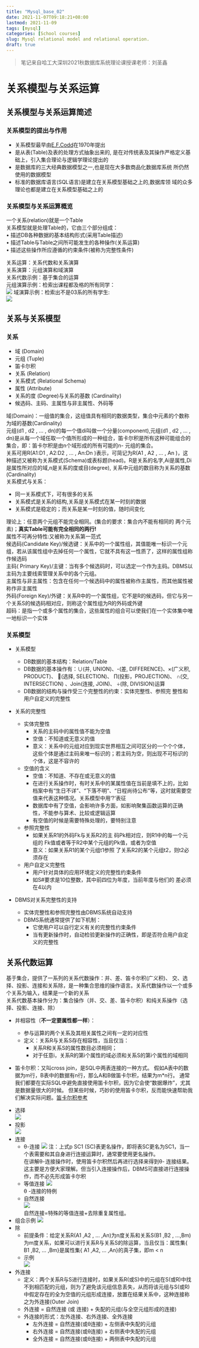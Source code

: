 ```yaml
---
title: "Mysql_base_02"
date: 2021-11-07T09:18:21+08:00
lastmod: 2021-11-09
tags: [mysql]
categories: [School courses]
slug: Mysql relational model and relational operation.
draft: true
---
```

> 笔记来自哈工大深圳2021秋数据库系统理论课授课老师：刘圣鑫

# 关系模型与关系运算
## 关系模型与关系运算简述
### 关系模型的提出与作用
* 关系模型最早由[E.F.Codd](https://en.wikipedia.org/wiki/Edgar_F._Codd)在1970年提出
* 是从表(Table)及表的处理方式抽象出来的, 是在对传统表及其操作严格定义基础上，引入集合理论与逻辑学理论提出的
* 是数据库的三大经典数据模型之一,也是现在大多数商品化数据库系统 所仍然使用的数据模型
* 标准的数据库语言(SQL语言)是建立在关系模型基础之上的,数据库领
域的众多理论也都是建立在关系模型基础之上的

### 关系模型与关系运算概览
一个关系(relation)就是一个Table   
关系模型就是处理Table的，它由三个部分组成：   
• 描述DB各种数据的基本结构形式(采用Table描述)   
• 描述Table与Table之间所可能发生的各种操作(关系运算)   
• 描述这些操作所应遵循的约束条件(被称为完整性条件)

关系运算：关系代数和关系演算   
关系演算：元组演算和域演算   
关系代数示例：基于集合的运算   
元组演算示例：检索出课程都及格的所有同学：   
![](https://raw.githubusercontent.com/QizhengZou/Image_hosting_rep/main/20211109093528.png)
域演算示例：检索出不是03系的所有学生:   
![](https://raw.githubusercontent.com/QizhengZou/Image_hosting_rep/main/20211109093944.png)
## 关系与关系模型
### 关系
* 域 (Domain)
* 元组 (Tuple)
* 笛卡尔积
* 关系 (Relation)
* 关系模式 (Relational Schema)
* 属性 (Attribute)
* 关系的度 (Degree)与关系的基数 (Cardinality)
* 候选码、主码、主属性与非主属性、外码等

域(Domain)：一组值的集合，这组值具有相同的数据类型，集合中元素的个数称为域的基数(Cardinality)   
元组(d1 , d2 , … , dn)的每一个值di叫做一个分量(component),元组(d1 , d2 , … , dn)是从每一个域任取一个值所形成的一种组合，笛卡尔积是所有这种可能组合的集合，即：笛卡尔积是由n个域形成的所有可能的n- 元组的集合。   
关系可用R(A1:D1 , A2:D2 , … , An:Dn )表示，可简记为R(A1 , A2 , … , An )，这种描述又被称为关系模式(Schema)或表标题(head)。R是关系的名字,Ai是属性,Di是属性所对应的域,n是关系的度或目(degree),
关系中元组的数目称为关系的基数(Cardinality)   
关系模式与关系：   
* 同一关系模式下，可有很多的关系
* 关系模式是关系的结构,关系是关系模式在某一时刻的数据
* 关系模式是稳定的；而关系是某一时刻的值，随时间变化

理论上：任意两个元组不能完全相同。(集合的要求：集合内不能有相同的
两个元素)；**真实Table可能有完全相同的两行!**   
属性不可再分特性:又被称为关系第一范式   
候选码(Candidate Key)/候选键：关系中的一个属性组，其值能唯一标识一个元组，若从该属性组中去掉任何一个属性，它就不具有这一性质了，这样的属性组称作候选码   
主码( Primary Key)/主键：当有多个候选码时，可以选定一个作为主码。DBMS以主码为主要线索管理关系中的各个元组。   
主属性与非主属性：包含在任何一个候选码中的属性被称作主属性，而其他属性被称作非主属性   
外码(Foreign Key)/外键：关系R中的一个属性组，它不是R的候选码，但它与另一个关系S的候选码相对应，则称这个属性组为R的外码或外键   
超码：是指一个或多个属性的集合，这些属性的组合可以使我们在一个实体集中唯一地标识一个实体   
### 关系模型
* 关系模型
    * DB数据的基本结构：Relation/Table
    * DB数据的基本操作有：∪(并, UNION)、-(差, DIFFERENCE)、×(广义积, PRODUCT)、 (选择, SELECTION)、 ∏(投影，PROJECTION)、 ∩(交, INTERSECTION) 、Join(连接, JOIN)、 ÷(除, DIVISION)运算
    * DB数据的结构与操作受三个完整性的约束：实体完整性、参照完
整性和用户自定义的完整性

* 关系的完整性
    * 实体完整性
        * 关系的主码中的属性值不能为空值
        * 空值：不知道或无意义的值
        * 意义：关系中的元组对应到现实世界相互之间可区分的一个个个体，这些个体是通过主码来唯一标识的；若主码为空，则出现不可标识的 个体，这是不容许的   
    * 空值的含义
        * 空值：不知道、不存在或无意义的值
        * 在进行关系操作时，有时关系中的某属性值在当前是填不上的，比如档案中有“生日不详”、“下落不明”、“日程尚待公布”等，这时就需要空值来代表这种情况。关系模型中用‘?’表征
        * 数据库中有了空值，会影响许多方面，如影响聚集函数运算的正确 性，不能参与算术、比较或逻辑运算
        * 有空值的时候是需要特殊处理的，要特别注意
    * 参照完整性
        * 如果关系R1的外码Fk与关系R2的主 码Pk相对应，则R1中的每一个元组的 Fk值或者等于R2中某个元组的Pk值，或者为空值
        * 意义：如果关系R1的某个元组t1参照 了关系R2的某个元组t2，则t2必须存在
    * 用户自定义完整性
        * 用户针对具体的应用环境定义的完整性约束条件
        * 如S#要求是10位整数，其中前四位为年度，当前年度与他们的 差必须在4以内
* DBMS对关系完整性的支持
    * 实体完整性和参照完整性由DBMS系统自动支持
    * DBMS系统通常提供了如下机制：
        * 它使用户可以自行定义有关的完整性约束条件
        * 当有更新操作时，自动检验更新操作的正确性，即是否符合用户自定义的完整性


## 关系代数运算

基于集合，提供了一系列的关系代数操作：并、差、笛卡尔积(广义积)、
交、选择、投影、连接和关系除，是一种集合思维的操作语言。关系代数操作以一个或多个关系为输入，结果是一个新的关系   
关系代数基本操作分为：集合操作（并、交、差、笛卡尔积）和纯关系操作（选择、投影、连接、除）   
- 并相容性（**不一定要属性都一样**）：   
    * 参与运算的两个关系及其相关属性之间有一定的对应性
    * 定义：关系R与关系S存在相容性，当且仅当： 
        * 关系R和关系S的属性数目必须相同；
        * 对于任意i，关系R的第i个属性的域必须和关系S的第i个属性的域相同

- 笛卡尔积：又叫cross join，是SQL中两表连接的一种方式。 假如A表中的数据为m行，B表中的数据有n行，那么A和B做笛卡尔积，结果为m*n行。 通常我们都要在实际SQL中避免直接使用笛卡尔积，因为它会使“数据爆炸”，尤其是数据量很大的时候。 但某些时候，巧妙的使用笛卡尔积，反而能快速帮助我们解决实际问题。[笛卡尔积参考](https://zhuanlan.zhihu.com/p/133539313)

* 选择   
    ![](https://raw.githubusercontent.com/QizhengZou/Image_hosting_rep/main/20211109103642.png)
* 投影   
    ![](https://raw.githubusercontent.com/QizhengZou/Image_hosting_rep/main/20211109103823.png)
* 连接
    * θ-连接
    ![](https://raw.githubusercontent.com/QizhengZou/Image_hosting_rep/main/20211109104047.png)
    注：上式p SC1 (SC)表更名操作，即将表SC更名为SC1，当一个表需要和其自身进行连接运算时，通常要使用更名操作。   
    在讲解θ-连接操作时，使用笛卡尔积然后再进行选择来得到θ- 连接结果。这主要是方便大家理解。但当引入连接操作后，DBMS可直接进行连接操作，而不必先形成笛卡尔积
    * 等值连接
    ![](https://raw.githubusercontent.com/QizhengZou/Image_hosting_rep/main/20211109104413.png)   
     θ -连接的特例
    * 自然连接   
    ![](https://raw.githubusercontent.com/QizhengZou/Image_hosting_rep/main/20211109104530.png)   
    自然连接=特殊的等值连接+去除重复属性组。
* 组合示例
![](https://raw.githubusercontent.com/QizhengZou/Image_hosting_rep/main/20211109105046.png)
* 除
    * 前提条件：给定关系R(A1 ,A2 , … ,An)为n度关系和关系S(B1 ,B2 , …,Bm)为m度关系，如果可以进行关系R与关系S的除运算，当且仅当：属性集{ B1 ,B2, … ,Bm}是属性集{ A1 ,A2, … ,An}的真子集，即m < n   
    * 示例   
    ![](https://raw.githubusercontent.com/QizhengZou/Image_hosting_rep/main/20211109110840.png)
* 外连接 
    * 定义：两个关系R与S进行连接时，如果关系R(或S)中的元组在S(或R)中找不到相匹配的元组，则为了避免该元组信息丢失，从而将该元组与S(或R)中假定存在的全为空值的元组形成连接，放置在结果关系中，这种连接称之为外连接(Outer Join)
    * 外连接 = 自然连接 (或 连接) + 失配的元组(与全空元组形成的连接)
    * 外连接的形式：左外连接、右外连接、全外连接
        * 左外连接 = 自然连接(或θ连接) + 左侧表中失配的元组
        * 右外连接 = 自然连接(或θ连接) + 右侧表中失配的元组
        * 全外连接 = 自然连接(或θ连接) + 两侧表中失配的元组


